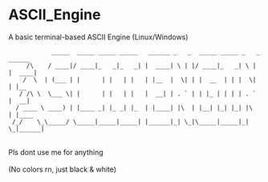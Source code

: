 # ASCII_Engine
A basic terminal-based ASCII Engine (Linux/Windows) 
~~~ text
            _____  _____ _____ _____   ______ _   _  _____ _____ _   _ ______ 
     /\    / ____|/ ____|_   _|_   _| |  ____| \ | |/ ____|_   _| \ | |  ____|
    /  \  | (___ | |      | |   | |   | |__  |  \| | |  __  | | |  \| | |__   
   / /\ \  \___ \| |      | |   | |   |  __| | . ` | | |_ | | | | . ` |  __|  
  / ____ \ ____) | |____ _| |_ _| |_  | |____| |\  | |__| |_| |_| |\  | |____ 
 /_/    \_\_____/ \_____|_____|_____| |______|_| \_|\_____|_____|_| \_|______|
~~~
<br />
Pls dont use me for anything<br />
<br />
(No colors rn, just black & white)<br />
